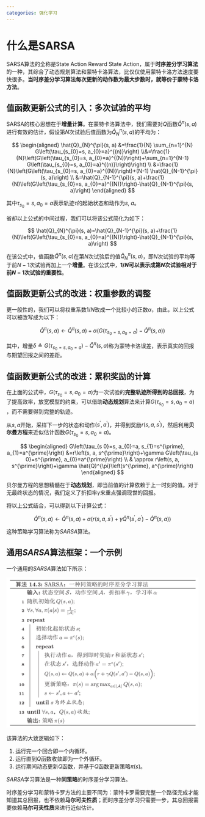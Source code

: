 ```yaml
---
categories: 强化学习
---
```


# 什么是SARSA

 SARSA算法的全称是State Action Reward State Action，属于**时序差分学习算法**的一种，其综合了动态规划算法和蒙特卡洛算法，比仅仅使用蒙特卡洛方法速度要快很多。**当时序差分学习算法每次更新的动作数为最大步数时，就等价于蒙特卡洛方法**。

## 值函数更新公式的引入：多次试验的平均

SARSA的核心思想在于**增量计算**。在蒙特卡洛算法中，我们需要对$Q$函数$\hat{Q}^{\pi}(s, a)$进行有效的估计，假设第$N$次试验后值函数为$\hat{Q}_{N}^{\pi}(s, a)$的平均为：



$$
\begin{aligned} \hat{Q}_{N}^{\pi}(s, a) &=\frac{1}{N} \sum_{n=1}^{N} G\left(\tau_{s_{0}=s, a_{0}=a}^{(n)}\right) \\&=\frac{1}{N}\left(G\left(\tau_{s_{0}=s, a_{0}=a}^{(N)}\right)+\sum_{n=1}^{N-1} G\left(\tau_{s_{0}=s, a_{0}=a}^{(n)}\right)\right) \\ &=\frac{1}{N}\left(G\left(\tau_{s_{0}=s, a_{0}=a}^{(N)}\right)+(N-1) \hat{Q}_{N-1}^{\pi}(s, a)\right) \\ &=\hat{Q}_{N-1}^{\pi}(s, a)+\frac{1}{N}\left(G\left(\tau_{s_{0}=s, a_{0}=a}^{(N)}\right)-\hat{Q}_{N-1}^{\pi}(s, a)\right) \end{aligned}
$$



其中$\tau_{s_{0}}=s, a_{0}=a$表示轨迹$\tau$的起始状态和动作为$s$, $a$。

省却以上公式的中间过程，我们可以将该公式简化为如下：



$$
\hat{Q}_{N}^{\pi}(s, a)=\hat{Q}_{N-1}^{\pi}(s, a)+\frac{1}{N}\left(G\left(\tau_{s_{0}=s, a_{0}=a}^{(N)}\right)-\hat{Q}_{N-1}^{\pi}(s, a)\right)
$$



在该公式中，值函数$\hat{Q}^{\pi}(s, a)$在第$N$次试验后的值$\hat{Q}_{N}^{\pi}(s, a)$，即$N$次试验的平均等于前$N-1$次试验再加上一个**增量**。在该公式中，**$1/N$可以表示成第$N$次试验相对于前$N-1$次试验的重要性**。

## 值函数更新公式的改进：权重参数的调整

更一般性的，我们可以将权重系数$1/N$改成一个比较小的正数$\alpha$，由此，以上公式可以被改写成为以下：



$$
\hat{Q}^{\pi}(s, a) \leftarrow \hat{Q}^{\pi}(s, a)+\alpha\left(G\left(\tau_{s_{0}=s, a_{0}=a}\right)-\hat{Q}^{\pi}(s, a)\right)
$$



其中，增量$\delta \triangleq G\left(\tau_{s_{0}=s, a_{0}=a}\right)-\hat{Q}^{\pi}(s, a)$称为蒙特卡洛误差，表示真实的回报与期望回报之间的差距。

## 值函数更新公式的改进：累积奖励的计算

在上面的公式中，$G\left(\tau_{s_{0}}=s, a_{0}=a\right)​$为一次试验的**完整轨迹所得到的总回报**，为了提高效率，放宽模型的约束，可以借助**动态规划**算法来计算$G\left(\tau_{s_{0}}=s, a_{0}=a\right)​$，而不需要得到完整的轨迹。

从$s,a$开始，采样下一步的状态和动作$\left(s^{\prime}, a^{\prime}\right)$，并得到奖励$r(s,a,s^{\prime})$，然后利用**贝尔曼方程**来近似估计函数$G\left(\tau_{s_{0}}=s, a_{0}=a\right)$。



$$
\begin{aligned} G\left(\tau_{s 0}=s, a_{0}=a, s_{1}=s^{\prime}, a_{1}=a^{\prime}\right) &=r\left(s, a, s^{\prime}\right)+\gamma G\left(\tau_{s 0}=s^{\prime}, a_{0}=a^{\prime}\right) \\ & \approx r\left(s, a, s^{\prime}\right)+\gamma \hat{Q}^{\pi}\left(s^{\prime}, a^{\prime}\right) \end{aligned}
$$



贝尔曼方程的思想精髓在于**动态规划**，即当前值的计算依赖于上一时刻的值。对于无最终状态的情况，我们定义了折扣率$\gamma$来重点强调现世的回报。

将以上公式结合，可以得到以下计算公式：



$$
\hat{Q}^{\pi}(s, a) \leftarrow \hat{Q}^{\pi}(s, a)+\alpha\left(r\left(s, a, s^{\prime}\right)+\gamma \hat{Q}^{\pi}\left(s^{\prime}, a^{\prime}\right)-\hat{Q}^{\pi}(s, a)\right)
$$



这种策略学习算法称为$SARSA$算法。

## 通用$SARSA$算法框架：一个示例

一个通用的$SARSA$算法如下所示：



![SARSA算法框架](../../img/SARSA.png)



该算法的大致逻辑如下：

1. 运行完一个回合即一个内循环。
2. 运行直到$Q​$函数收敛即为一个外循环。
3. 运行期间动态更新$Q$函数，并基于$Q$函数更新策略$\pi(s)$。

$SARSA​$学习算法是一种**同策略**的时序差分学习算法。

时序差分学习和蒙特卡罗方法的主要不同为：蒙特卡罗需要完整一个路径完成才能知道其总回报，也不依赖**马尔可夫性质**；而时序差分学习只需要一步，其总回报需要依赖**马尔可夫性质**来进行近似估计。


